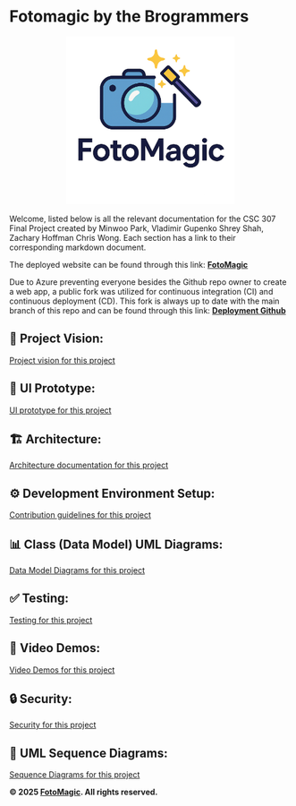 # Fotomagic by the Brogrammers

<p align="center">
  <img src="/frontend/public/logo.png" alt="Fotomagic logo" width="300"/>
</p>

Welcome, listed below is all the relevant documentation for the CSC 307 Final Project created by Minwoo Park, Vladimir Gupenko Shrey Shah, Zachary Hoffman Chris Wong. Each section has a link to their corresponding markdown document. 

The deployed website can be found through this link: **[FotoMagic](https://ambitious-dune-0f7fde21e.6.azurestaticapps.net/)**

Due to Azure preventing everyone besides the Github repo owner to create a web app, a public fork was utilized for continuous integration (CI) and continuous deployment (CD). This fork is always up to date with the main branch of this repo and can be found through this link: **[Deployment Github](https://github.com/minpark830/csc-307-min-CD)**

## 🎯 Project Vision:
[Project vision for this project](docs/PROJECTVISION.md)

## 🎨 UI Prototype:
[UI prototype for this project](docs/UI.md)

## 🏗️ Architecture:
[Architecture documentation for this project](docs/ARCHITECTURE.md)

## ⚙️ Development Environment Setup:
[Contribution guidelines for this project](docs/CONTRIBUTING.md)

## 📊 Class (Data Model) UML Diagrams:
[Data Model Diagrams for this project](docs/DATAMODEL.md)

## ✅ Testing:
[Testing for this project](docs/TESTING.md)

## 🎥 Video Demos:
[Video Demos for this project](docs/DEMOS.md)

## 🔒 Security:
[Security for this project](docs/SECURITY.md)

## 🔄 UML Sequence Diagrams:
[Sequence Diagrams for this project](docs/SEQUENCE.md)

**© 2025 [FotoMagic](https://ambitious-dune-0f7fde21e.6.azurestaticapps.net/). All rights reserved.**
